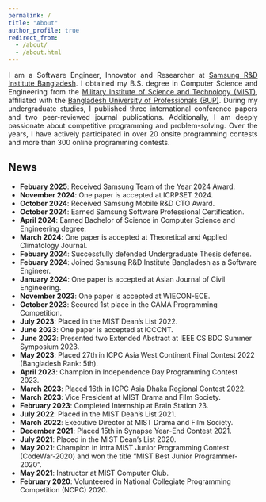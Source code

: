 ```yaml
---
permalink: /
title: "About"
author_profile: true
redirect_from: 
  - /about/
  - /about.html
---
```


<style>
p {
  text-align: justify;
}
</style>

<p>I am a Software Engineer, Innovator and Researcher at <a href="https://research.samsung.com/srbd">Samsung R&D Institute Bangladesh</a>. I obtained my B.S. degree in Computer Science and Engineering from the <a href="https://mist.ac.bd/">Military Institute of Science and Technology (MIST)</a>, affiliated with the <a href="https://bup.edu.bd/">Bangladesh University of Professionals (BUP)</a>. During my undergraduate studies, I published three international conference papers and two peer-reviewed journal publications. Additionally, I am deeply passionate about competitive programming and problem-solving. Over the years, I have actively participated in over 20 onsite programming contests and more than 300 online programming contests.</p>
 

## News  

- **Febuary 2025**: Received Samsung Team of the Year 2024 Award.
- **November 2024**: One paper is accepted at ICRPSET 2024.
- **October 2024**: Received Samsung Mobile R&D CTO Award.
- **October 2024**: Earned Samsung Software Professional Certification.
- **April 2024**: Earned Bachelor of Science in Computer Science and Engineering degree.
- **March 2024**: One paper is accepted at Theoretical and Applied Climatology Journal.
- **Febuary 2024**: Successfully defended Undergraduate Thesis defense.
- **Febuary 2024**: Joined Samsung R&D Institute Bangladesh as a Software Engineer.
- **January 2024**: One paper is accepted at Asian Journal of Civil Engineering.
- **November 2023**: One paper is accepted at WIECON-ECE.
- **October 2023**: Secured 1st place in the CAMA Programming Competition.
- **July 2023**: Placed in the MIST Dean’s List 2022.
- **June 2023**: One paper is accepted at ICCCNT.
- **June 2023**: Presented two Extended Abstract at IEEE CS BDC Summer Symposium 2023.
- **May 2023**: Placed 27th in ICPC Asia West Continent Final Contest 2022 (Bangladesh Rank: 5th).
- **April 2023**: Champion in Independence Day Programming Contest 2023.
- **March 2023**: Placed 16th in ICPC Asia Dhaka Regional Contest 2022.
- **March 2023**: Vice President at MIST Drama and Film Society.
- **February 2023**: Completed Internship at Brain Station 23.
- **July 2022**: Placed in the MIST Dean’s List 2021.
- **March 2022**: Executive Director at MIST Drama and Film Society.
- **December 2021**: Placed 15th in Synapse Year-End Contest 2021.
- **July 2021**: Placed in the MIST Dean’s List 2020.
- **May 2021**: Champion in Intra MIST Junior Programming Contest (CodeWar-2020) and won the title “MIST Best Junior Programmer-2020”.
- **May 2021**: Instructor at MIST Computer Club.
- **February 2020**: Volunteered in National Collegiate Programming Competition (NCPC) 2020.

